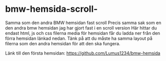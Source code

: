 # bmw-hemsida-scroll-
Samma som den andra BMW hemsidan fast scroll
Precis samma sak som en den andra bmw hemsidan jag har gjort fast i en scroll version
Här hittar du endast html, js och css filerna media för hemsidan får du ladda ner från den förra hemsidan länkad nedan. Tänk på att du måste ha samma layout på filerna som den andra hemsidan för att den ska fungera.

Länk till den första hemsidan: https://github.com/Lumus1234/bmw-hemsida
